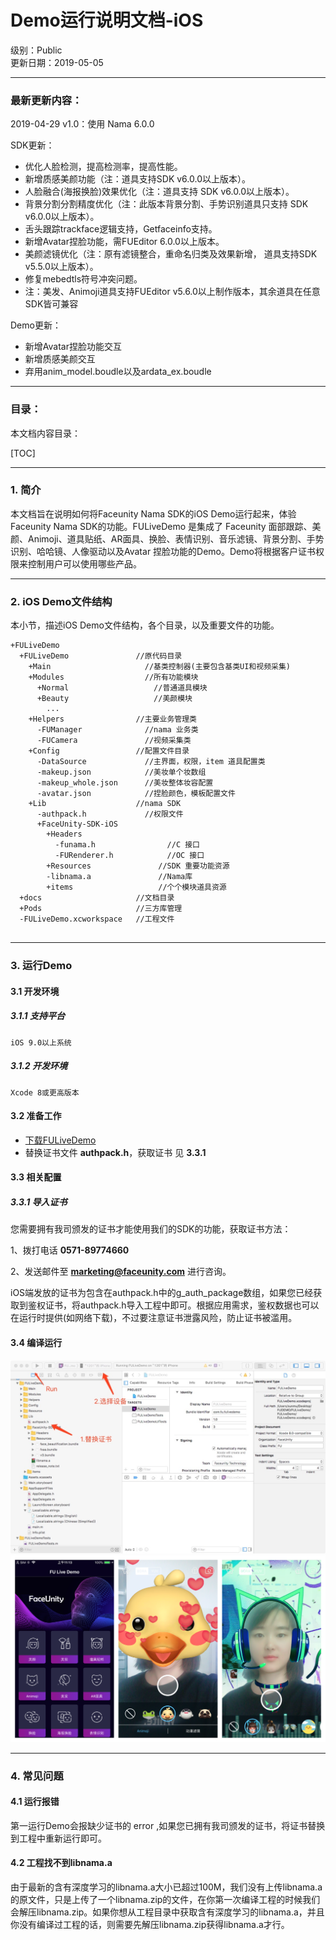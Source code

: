 # Demo运行说明文档-iOS  
级别：Public   
更新日期：2019-05-05   

------
### 最新更新内容：

2019-04-29 v1.0：使用 Nama 6.0.0

SDK更新：

- 优化人脸检测，提高检测率，提高性能。
- 新增质感美颜功能（注：道具支持SDK v6.0.0以上版本）。
- 人脸融合(海报换脸)效果优化（注：道具支持 SDK v6.0.0以上版本）。
- 背景分割分割精度优化（注：此版本背景分割、手势识别道具只支持 SDK v6.0.0以上版本）。
- 舌头跟踪trackface逻辑支持，Getfaceinfo支持。
- 新增Avatar捏脸功能，需FUEditor 6.0.0以上版本。
- 美颜滤镜优化（注：原有滤镜整合，重命名归类及效果新增， 道具支持SDK v5.5.0以上版本）。
- 修复mebedtls符号冲突问题。
- 注：美发、Animoji道具支持FUEditor v5.6.0以上制作版本，其余道具在任意SDK皆可兼容   

Demo更新：

- 新增Avatar捏脸功能交互
- 新增质感美颜交互
- 弃用anim_model.boudle以及ardata_ex.boudle

------
### 目录：
本文档内容目录：

[TOC]

------
### 1. 简介 
本文档旨在说明如何将Faceunity Nama SDK的iOS Demo运行起来，体验Faceunity Nama SDK的功能。FULiveDemo 是集成了 Faceunity 面部跟踪、美颜、Animoji、道具贴纸、AR面具、换脸、表情识别、音乐滤镜、背景分割、手势识别、哈哈镜、人像驱动以及Avatar 捏脸功能的Demo。Demo将根据客户证书权限来控制用户可以使用哪些产品。

------
### 2. iOS Demo文件结构
本小节，描述iOS Demo文件结构，各个目录，以及重要文件的功能。

```
+FULiveDemo
  +FULiveDemo 			  	//原代码目录
    +Main                     //基类控制器(主要包含基类UI和视频采集) 
    +Modules                  //所有功能模块
      +Normal                   //普通道具模块
      +Beauty                   //美颜模块
        ...
    +Helpers                //主要业务管理类  
      -FUManager              //nama 业务类
      -FUCamera               //视频采集类     
    +Config					//配置文件目录
      -DataSource             //主界面，权限，item 道具配置类 
      -makeup.json       	  //美妆单个妆数组
      -makeup_whole.json      //美妆整体妆容配置
      -avatar.json            //捏脸颜色，模板配置文件
    +Lib                    //nama SDK  
      -authpack.h             //权限文件
      +FaceUnity-SDK-iOS      
        +Headers
          -funama.h                //C 接口
          -FURenderer.h            //OC 接口
        +Resources               //SDK 重要功能资源
        -libnama.a               //Nama库
        +items                   //个个模块道具资源 
  +docs						//文档目录
  +Pods                     //三方库管理
  -FULiveDemo.xcworkspace   //工程文件
  
```

------
### 3. 运行Demo 

#### 3.1 开发环境
##### 3.1.1 支持平台
```
iOS 9.0以上系统
```
##### 3.1.2 开发环境
```
Xcode 8或更高版本
```

#### 3.2 准备工作 
- [下载FULiveDemo](https://github.com/Faceunity/FULiveDemo)
- 替换证书文件 **authpack.h**，获取证书 见 **3.3.1**

#### 3.3 相关配置
##### 3.3.1 导入证书
您需要拥有我司颁发的证书才能使用我们的SDK的功能，获取证书方法：

1、拨打电话 **0571-89774660** 

2、发送邮件至 **marketing@faceunity.com** 进行咨询。

iOS端发放的证书为包含在authpack.h中的g_auth_package数组，如果您已经获取到鉴权证书，将authpack.h导入工程中即可。根据应用需求，鉴权数据也可以在运行时提供(如网络下载)，不过要注意证书泄露风险，防止证书被滥用。

#### 3.4 编译运行
![](./imgs/runDemo.jpg)
![](./imgs/demoHome.png)

------
### 4. 常见问题 

#### 4.1 运行报错

第一运行Demo会报缺少证书的 error ,如果您已拥有我司颁发的证书，将证书替换到工程中重新运行即可。

#### 4.2 工程找不到libnama.a

由于最新的含有深度学习的libnama.a大小已超过100M，我们没有上传libnama.a的原文件，只是上传了一个libnama.zip的文件，在你第一次编译工程的时候我们会解压libnama.zip。如果你想从工程目录中获取含有深度学习的libnama.a，并且你没有编译过工程的话，则需要先解压libnama.zip获得libnama.a才行。